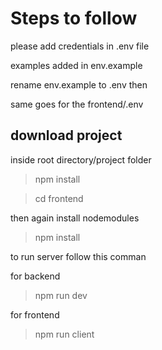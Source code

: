 # Steps to follow


please add credentials in .env file

examples added in env.example

rename env.example to .env then

same goes for the frontend/.env

## download project
inside root directory/project folder
> npm install

>cd frontend 
 
 then again install nodemodules 

> npm install

to run server follow this comman

for backend
> npm run dev

for frontend

> npm run client